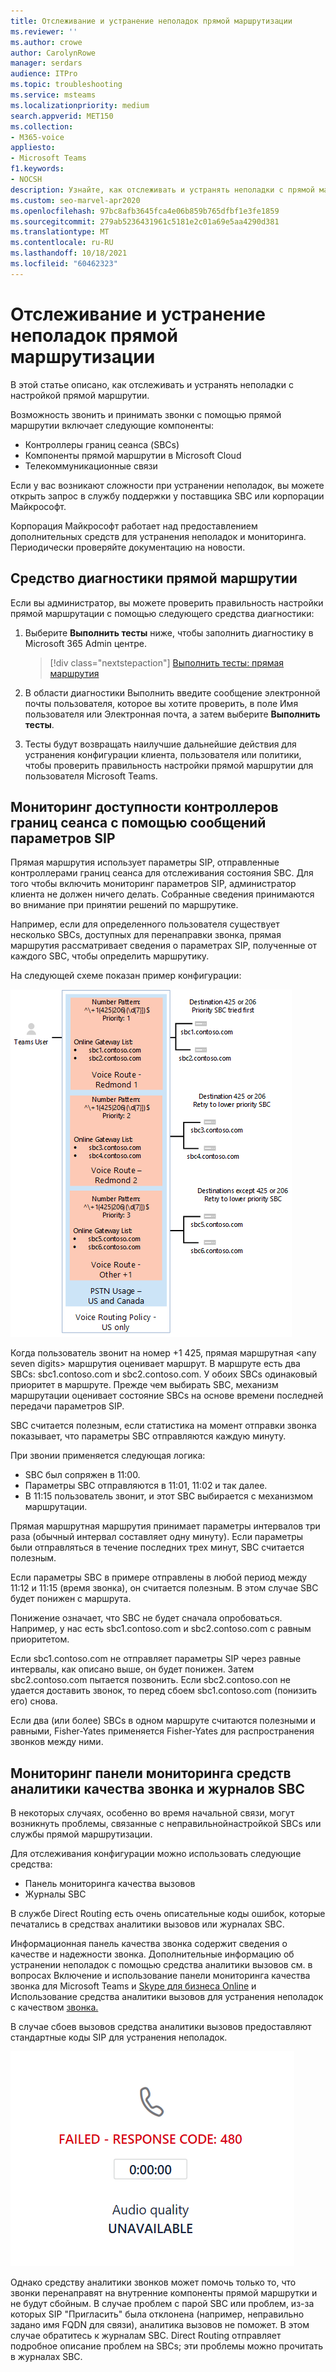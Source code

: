 ```yaml
---
title: Отслеживание и устранение неполадок прямой маршрутизации
ms.reviewer: ''
ms.author: crowe
author: CarolynRowe
manager: serdars
audience: ITPro
ms.topic: troubleshooting
ms.service: msteams
ms.localizationpriority: medium
search.appverid: MET150
ms.collection:
- M365-voice
appliesto:
- Microsoft Teams
f1.keywords:
- NOCSH
description: Узнайте, как отслеживать и устранять неполадки с прямой маршрутией, включая контроллеры границ сеанса, компоненты прямой маршрутации и линии связи Telecom.
ms.custom: seo-marvel-apr2020
ms.openlocfilehash: 97bc8afb3645fca4e06b859b765dfbf1e3fe1859
ms.sourcegitcommit: 279ab5236431961c5181e2c01a69e5aa4290d381
ms.translationtype: MT
ms.contentlocale: ru-RU
ms.lasthandoff: 10/18/2021
ms.locfileid: "60462323"
---
```

# <a name="monitor-and-troubleshoot-direct-routing"></a>Отслеживание и устранение неполадок прямой маршрутизации

В этой статье описано, как отслеживать и устранять неполадки с настройкой прямой маршрутии. 

Возможность звонить и принимать звонки с помощью прямой маршрутии включает следующие компоненты: 

- Контроллеры границ сеанса (SBCs) 
- Компоненты прямой маршрутии в Microsoft Cloud 
- Телекоммуникационные связи 

Если у вас возникают сложности при устранении неполадок, вы можете открыть запрос в службу поддержки у поставщика SBC или корпорации Майкрософт. 

Корпорация Майкрософт работает над предоставлением дополнительных средств для устранения неполадок и мониторинга. Периодически проверяйте документацию на новости. 

## <a name="direct-routing-diagnostic-tool"></a>Средство диагностики прямой маршрутии

Если вы администратор, вы можете проверить правильность настройки прямой маршрутации с помощью следующего средства диагностики:

1. Выберите **Выполнить тесты** ниже, чтобы заполнить диагностику в Microsoft 365 Admin центре. 

   > [!div class="nextstepaction"]
   > [Выполнить тесты: прямая маршрутия](https://aka.ms/TeamsDirectRoutingDiag)

2. В области диагностики Выполнить введите сообщение электронной почты  пользователя, которое вы хотите проверить, в поле Имя пользователя или Электронная почта, а затем выберите **Выполнить тесты**.

3. Тесты будут возвращать наилучшие дальнейшие действия для устранения конфигурации клиента, пользователя или политики, чтобы проверить правильность настройки прямой маршрутии для пользователя Microsoft Teams.

## <a name="monitoring-availability-of-session-border-controllers-using-session-initiation-protocol-sip-options-messages"></a>Мониторинг доступности контроллеров границ сеанса с помощью сообщений параметров SIP

Прямая маршрутия использует параметры SIP, отправленные контроллерами границ сеанса для отслеживания состояния SBC. Для того чтобы включить мониторинг параметров SIP, администратор клиента не должен ничего делать. Собранные сведения принимаются во внимание при принятии решений по маршрутике. 

Например, если для определенного пользователя существует несколько SBCs, доступных для перенаправки звонка, прямая маршрутия рассматривает сведения о параметрах SIP, полученные от каждого SBC, чтобы определить маршрутику. 

На следующей схеме показан пример конфигурации: 

![Пример конфигурации параметров SIP.](media/sip-options-config-example.png)

Когда пользователь звонит на номер +1 425, прямая маршрутная \<any seven digits> маршрутия оценивает маршрут. В маршруте есть два SBCs: sbc1.contoso.com и sbc2.contoso.com. У обоих SBCs одинаковый приоритет в маршруте. Прежде чем выбирать SBC, механизм маршрутации оценивает состояние SBCs на основе времени последней передачи параметров SIP. 

SBC считается полезным, если статистика на момент отправки звонка показывает, что параметры SBC отправляются каждую минуту.  

При звонии применяется следующая логика:

- SBC был сопряжен в 11:00.  
- Параметры SBC отправляются в 11:01, 11:02 и так далее.  
- В 11:15 пользователь звонит, и этот SBC выбирается с механизмом маршрутации. 

Прямая маршрутная маршрутия принимает параметры интервалов три раза (обычный интервал составляет одну минуту). Если параметры были отправляться в течение последних трех минут, SBC считается полезным.

Если параметры SBC в примере отправлены в любой период между 11:12 и 11:15 (время звонка), он считается полезным. В этом случае SBC будет понижен с маршрута. 

Понижение означает, что SBC не будет сначала опробоваться. Например, у нас есть sbc1.contoso.com и sbc2.contoso.com с равным приоритетом.  

Если sbc1.contoso.com не отправляет параметры SIP через равные интервалы, как описано выше, он будет понижен. Затем sbc2.contoso.com пытается позвонить. Если sbc2.contoso.con не удается доставить звонок, то перед сбоем sbc1.contoso.com (понизить его) снова. 

Если два (или более) SBCs в одном маршруте считаются полезными и равными, Fisher-Yates применяется Fisher-Yates для распространения звонков между ними.

## <a name="monitor-call-quality-analytics-dashboard-and-sbc-logs"></a>Мониторинг панели мониторинга средств аналитики качества звонка и журналов SBC 
 
В некоторых случаях, особенно во время начальной связи, могут возникнуть проблемы, связанные с неправильнойнастройкой SBCs или службы прямой маршрутизации. 

Для отслеживания конфигурации можно использовать следующие средства:  
 
- Панель мониторинга качества вызовов 
- Журналы SBC 

В службе Direct Routing есть очень описательные коды ошибок, которые печатались в средствах аналитики вызовов или журналах SBC. 

Информационная панель качества звонка содержит сведения о качестве и надежности звонка. Дополнительные информацию об устранении неполадок с помощью средства аналитики вызовов см. в вопросах Включение и использование панели мониторинга качества звонка для Microsoft Teams и [Skype для бизнеса Online](/SkypeForBusiness/using-call-quality-in-your-organization/turning-on-and-using-call-quality-dashboard) и Использование средства аналитики вызовов для устранения неполадок с качеством [звонка.](/SkypeForBusiness/using-call-quality-in-your-organization/use-call-analytics-to-troubleshoot-poor-call-quality) 

В случае сбоев вызовов средства аналитики вызовов предоставляют стандартные коды SIP для устранения неполадок. 

![Пример кода SIP для сбоя звонка.](media/failed-response-code.png)

Однако средству аналитики звонков может помочь только то, что звонки перенаправят на внутренние компоненты прямой маршрутки и не будут сбойным. В случае проблем с парой SBC или проблем, из-за которых SIP "Пригласить" была отклонена (например, неправильно задано имя FQDN для связи), аналитика вызовов не поможет. В этом случае обратитесь к журналам SBC. Direct Routing отправляет подробное описание проблем на SBCs; эти проблемы можно прочитать в журналах SBC.
